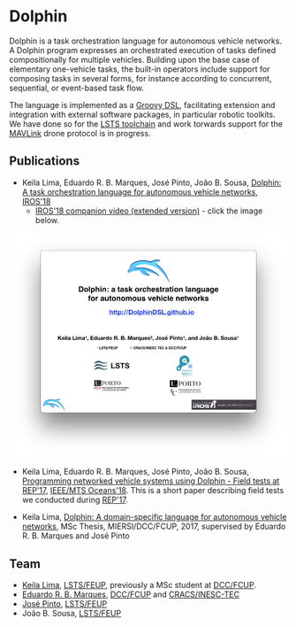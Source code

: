 
# Dolphin

Dolphin is a task orchestration language for autonomous vehicle networks.
A Dolphin program expresses an orchestrated execution of tasks defined compositionally for multiple vehicles.  Building upon the base case of elementary one-vehicle tasks, the built-in operators include support for composing tasks in several forms, for instance according to concurrent, sequential, or event-based task flow. 

The language is implemented as a [Groovy DSL](http://groovy-lang.org), facilitating extension and integration with external software packages, in particular robotic toolkits.  We have done so for the [LSTS toolchain](http://github.com/LSTS) and work torwards support for the [MAVLink](http://mavlink.io/en) drone protocol is in progress.


## Publications
 
* Keila Lima, Eduardo R. B. Marques, José Pinto, João B. Sousa,
[Dolphin: A task orchestration language for autonomous vehicle networks](docs/iros2018_submission.pdf), [IROS'18](http://www.iros2018.org)
  * [IROS'18 companion video (extended version)](docs/iros2018_submission.mp4) - click the image below. 

[![Watch](images/watch_iros_video.png)](docs/iros2018_submission.mp4)

* Keila Lima, Eduardo R. B. Marques, José Pinto, João B. Sousa,
[Programming networked vehicle systems using Dolphin - Field tests at REP'17](docs/oceans18.pdf), [IEEE/MTS Oceans'18](http://www.oceans18mtsieeekobe.org). This is a short paper describing field tests we conducted during [REP'17](http://rep17.lsts.pt).

* Keila Lima, [Dolphin: A domain-specific language for autonomous vehicle networks](https://repositorio-aberto.up.pt/bitstream/10216/110607/2/250115.pdf), 
MSc Thesis, MIERSI/DCC/FCUP, 2017, supervised by Eduardo R. B. Marques
and José Pinto

## Team

* [Keila Lima](https://www.researchgate.net/profile/Keila_Lima), [LSTS/FEUP](http://www.lsts.pt), previously a MSc student 
at [DCC/FCUP](http://www.dcc.fc.up.pt).
* [Eduardo R. B. Marques](http://www.dcc.fc.up.pt/~edrdo), [DCC/FCUP](http://www.dcc.fc.up.pt) and [CRACS/INESC-TEC](http://cracs.fc.up.pt)
* [José Pinto](http://zepinto.info), [LSTS/FEUP](http://www.lsts.pt)
* João B. Sousa, [LSTS/FEUP](http://www.lsts.pt) 

